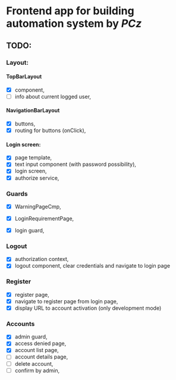 # Frontend app for building automation system by <i> PCz  </i>


## TODO:

### Layout:

#### TopBarLayout
- [x] component,
- [ ] info about current logged user,

#### NavigationBarLayout
- [x] buttons,
- [x] routing for buttons (onClick),

#### Login screen:
- [x] page template,
- [x] text input component (with password possibility),
- [x] login screen,
- [x] authorize service,

### Guards
- [x] WarningPageCmp,
- [x] LoginRequirementPage,
- [x] login guard,


### Logout
- [x] authorization context,
- [x] logout component, clear credentials and navigate to login page

### Register
- [x] register page,
- [x] navigate to register page from login page,
- [x] display URL to account activation (only development mode)

### Accounts
- [x] admin guard,
- [x] access denied page,
- [x] account list page,
- [ ] account details page,
- [ ] delete account,
- [ ] confirm by admin,